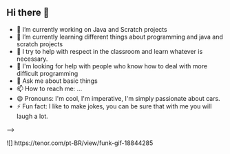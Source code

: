 ## Hi there 👋
- 🔭 I’m currently working on Java and Scratch projects
- 🌱 I’m currently learning different things about programming and java and scratch projects
- 👯 I try to help with respect in the classroom and learn whatever is necessary.
- 🤔 I'm looking for help with people who know how to deal with more difficult programming
- 💬 Ask me about basic things
- 📫 How to reach me: ...
- 😄 Pronouns: I'm cool, I'm imperative, I'm simply passionate about cars.
- ⚡ Fun fact: I like to make jokes, you can be sure that with me you will laugh a lot.

-->
<!--
**eddy1611/eddy1611** is a ✨ _special_ ✨ repository because its `README.md` (this file) appears on your GitHub profile.

Here are some ideas to get you started:

- 🔭 I’m currently working on Java and Scratch projects
- 🌱 I’m currently learning different things about programming and java and scratch projects
- 👯 I try to help with respect in the classroom and learn whatever is necessary.
- 🤔 I'm looking for help with people who know how to deal with more difficult programming
- 💬 Ask me about basic things
- 📫 How to reach me: ...
- 😄 Pronouns: ...
- ⚡ Fun fact: ...
--> ![] https://tenor.com/pt-BR/view/funk-gif-18844285
